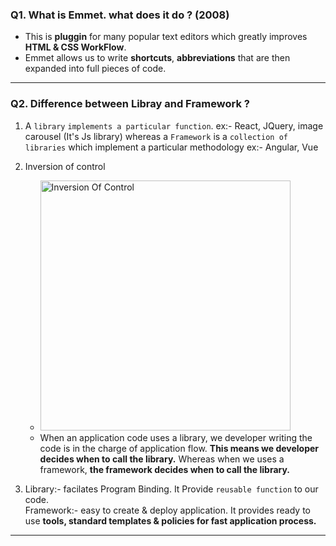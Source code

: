 ### Q1. What is Emmet. what does it do ? (2008)
- This is **pluggin** for many popular text editors which greatly improves **HTML & CSS WorkFlow**.
- Emmet allows us to write **shortcuts**, **abbreviations** that are then expanded into full pieces of code.
---

### Q2. Difference between Libray and Framework ?
1. A `library` `implements a particular function`. ex:- React, JQuery, image carousel (It's Js library) whereas a `Framework` is a `collection of libraries` which implement a particular methodology ex:- Angular, Vue

2. Inversion of control
    - <img src="https://www.baeldung.com/wp-content/uploads/sites/4/2021/11/Framework-and-Library.png" alt="Inversion Of Control" width="400"/>
    - When an application code uses a library, we developer writing the code is in the charge of application flow. **This means we developer decides when to call the library.**
    Whereas when we uses a framework, **the framework decides when to call the library.**

3. Library:- facilates Program Binding. It Provide `reusable function` to our code. <br>
    Framework:- easy to create & deploy application. It provides ready to use **tools, standard templates & policies for fast application process.**
    
---